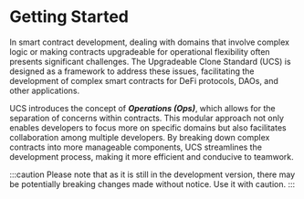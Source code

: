 # Getting Started

In smart contract development, dealing with domains that involve complex logic or making contracts upgradeable for operational flexibility often presents significant challenges. The Upgradeable Clone Standard (UCS) is designed as a framework to address these issues, facilitating the development of complex smart contracts for DeFi protocols, DAOs, and other applications.

UCS introduces the concept of ***Operations (Ops)***, which allows for the separation of concerns within contracts. This modular approach not only enables developers to focus more on specific domains but also facilitates collaboration among multiple developers. By breaking down complex contracts into more manageable components, UCS streamlines the development process, making it more efficient and conducive to teamwork.

:::caution
Please note that as it is still in the development version, there may be potentially breaking changes made without notice. Use it with caution.
:::
